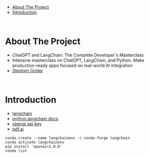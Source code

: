 - [About The Project](#about-the-project)
- [Introduction](#introduction)

&nbsp;

# About The Project

- ChatGPT and LangChain: The Complete Developer's Masterclass
- Intensive masterclass on ChatGPT, LangChain, and Python. Make production-ready apps focused on real-world AI integration
- [Stephen Grider](https://github.com/StephenGrider)

&nbsp;

# Introduction

- [langchain](https://github.com/langchain-ai/langchain)
- [python.langchain docs](https://python.langchain.com/docs/get_started/quickstart)
- [openai api key](https://platform.openai.com/api-keys)
- [pdf.ai](https://pdf.ai/)

```
conda create --name langchainenv -c conda-forge langchain
conda activate langchainenv
pip install 'openai<1.0.0'
conda list
```

&nbsp;
